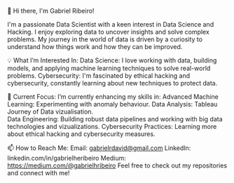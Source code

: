 👋 Hi there, I'm Gabriel Ribeiro!

I'm a passionate Data Scientist with a keen interest in Data Science and Hacking. I enjoy exploring data to uncover insights and solve complex problems. My journey in the world of data is driven by a curiosity to understand how things work and how they can be improved.

💡 What I’m Interested In:
Data Science: I love working with data, building models, and applying machine learning techniques to solve real-world problems.
Cybersecurity: I'm fascinated by ethical hacking and cybersecurity, constantly learning about new techniques to protect data.

🌱 Current Focus:
I’m currently enhancing my skills in:
Advanced Machine Learning: Experimenting with anomaly behaviour.
Data Analysis: Tableau Journey of Data vizualisation.  
Data Engineering: Building robust data pipelines and working with big data technologies and vizualizations.
Cybersecurity Practices: Learning more about ethical hacking and cybersecurity measures.

📫 How to Reach Me:
Email: gabrielrdavid@gmail.com
LinkedIn: linkedin.com/in/gabrielheribeiro
Medium: https://medium.com/@gabrielhribeiro
Feel free to check out my repositories and connect with me!

<!---
gabrielhribeiro/gabrielhribeiro is a ✨ special ✨ repository because its `README.md` (this file) appears on your GitHub profile.
You can click the Preview link to take a look at your changes.
--->
